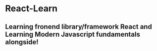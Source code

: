 # React-Learn

## Learning fronend library/framework React and Learning Modern Javascript fundamentals alongside!
